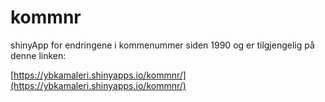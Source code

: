 # kommnr
shinyApp for endringene i kommenummer siden 1990 og er tilgjengelig på denne linken:

[https://ybkamaleri.shinyapps.io/kommnr/](https://ybkamaleri.shinyapps.io/kommnr/)
